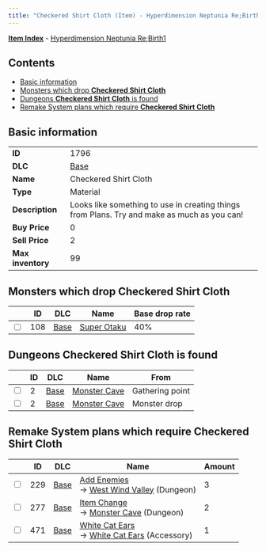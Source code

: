 ```yaml
---
title: "Checkered Shirt Cloth (Item) - Hyperdimension Neptunia Re;Birth1"
---
```


[**Item Index**](/neptunia/rb1/item/index.html) - [Hyperdimension Neptunia Re;Birth1](/neptunia/rb1)

## Contents

- [Basic information](#basic-information)
- [Monsters which drop **Checkered Shirt Cloth**](#monsters-which-drop-checkered-shirt-cloth)
- [Dungeons **Checkered Shirt Cloth** is found](#dungeons-checkered-shirt-cloth-is-found)
- [Remake System plans which require **Checkered Shirt Cloth**](#remake-system-plans-which-require-checkered-shirt-cloth)

## Basic information

|   |   |
| -- | -- |
| **ID** | 1796 |
| **DLC** | [Base](/neptunia/rb1/dlc/1-base.html) |
| **Name** | Checkered Shirt Cloth |
| **Type** | Material |
| **Description** | Looks like something to use in creating things from Plans. Try and make as much as you can! |
| **Buy Price** | 0 |
| **Sell Price** | 2 |
| **Max inventory** | 99 |

## Monsters which drop **Checkered Shirt Cloth**

|    | ID | DLC | Name | Base drop rate |
| -- | -- | --- | ---- | -------------- |
| <input type="checkbox" id="rb1-monster-1-108" class="trackbox" /> | 108 | [Base](/neptunia/rb1/dlc/1-base.html) | [Super Otaku](/neptunia/rb1/monster/1-108-super-otaku.html) | 40% |

## Dungeons **Checkered Shirt Cloth** is found

|    | ID | DLC | Name | From |
| -- | -- | --- | ---- | ---- |
| <input type="checkbox" id="rb1-dungeon-1-2" class="trackbox" /> | 2 | [Base](/neptunia/rb1/dlc/1-base.html) | [Monster Cave](/neptunia/rb1/dungeon/1-2-monster-cave.html) | Gathering point |
| <input type="checkbox" id="rb1-dungeon-1-2" class="trackbox" /> | 2 | [Base](/neptunia/rb1/dlc/1-base.html) | [Monster Cave](/neptunia/rb1/dungeon/1-2-monster-cave.html) | Monster drop |

## Remake System plans which require **Checkered Shirt Cloth**

|    | ID | DLC | Name | Amount |
| -- | -- | --- | ---- | ------ |
| <input type="checkbox" id="rb1-remake-1-229" class="trackbox" /> | 229 | [Base](/neptunia/rb1/dlc/1-base.html) | [Add Enemies](/neptunia/rb1/remake/1-229-add-enemies.html)<br />→ [West Wind Valley](/neptunia/rb1/dungeon/1-3-west-wind-valley.html) (Dungeon) | 3 |
| <input type="checkbox" id="rb1-remake-1-277" class="trackbox" /> | 277 | [Base](/neptunia/rb1/dlc/1-base.html) | [Item Change](/neptunia/rb1/remake/1-277-item-change.html)<br />→ [Monster Cave](/neptunia/rb1/dungeon/1-2-monster-cave.html) (Dungeon) | 2 |
| <input type="checkbox" id="rb1-remake-1-471" class="trackbox" /> | 471 | [Base](/neptunia/rb1/dlc/1-base.html) | [White Cat Ears](/neptunia/rb1/remake/1-471-white-cat-ears.html)<br />→ [White Cat Ears](/neptunia/rb1/item/1-3008-white-cat-ears.html) (Accessory) | 1 |
